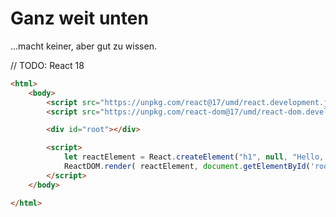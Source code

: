 # Ganz weit unten
...macht keiner, aber gut zu wissen.

// TODO: React 18

```html
<html>
    <body>
        <script src="https://unpkg.com/react@17/umd/react.development.js" crossorigin></script>
        <script src="https://unpkg.com/react-dom@17/umd/react-dom.development.js" crossorigin></script>

        <div id="root"></div>

        <script>
            let reactElement = React.createElement("h1", null, "Hello, world!");
            ReactDOM.render( reactElement, document.getElementById('root'));
        </script>
    </body>

</html>
```